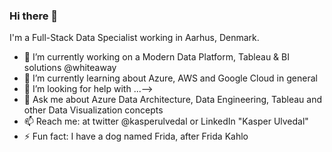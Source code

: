 ### Hi there 👋

I'm a Full-Stack Data Specialist working in Aarhus, Denmark.

<!--
**kasperulvedal/kasperulvedal** is a ✨ _special_ ✨ repository because its `README.md` (this file) appears on your GitHub profile.

Here are some ideas to get you started:

- 🔭 I’m currently working on ...
- 🌱 I’m currently learning ...
- 👯 I’m looking to collaborate on ...
- 🤔 I’m looking for help with ...
- 💬 Ask me about ...
- 📫 How to reach me: ...
- 😄 Pronouns: ...
- ⚡ Fun fact: ...
-->

- 🔭 I’m currently working on a Modern Data Platform, Tableau & BI solutions @whiteaway
- 🌱 I’m currently learning about Azure, AWS and Google Cloud in general
- 🤔 I’m looking for help with ...-->
- 💬 Ask me about Azure Data Architecture, Data Engineering, Tableau and other Data Visualization concepts
- 📫 Reach me: at twitter @kasperulvedal or LinkedIn "Kasper Ulvedal"
- ⚡ Fun fact: I have a dog named Frida, after Frida Kahlo
